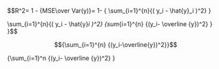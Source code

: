 $$R^2= 1 - {MSE\over Var(y)}= 1- { \sum_{i=1}^{n}{( y_i - \hat{y}_i )^2} }




\sum_{i=1}^{n}{( y_i - \hat{y}_i )^2} {sum_{i=1}^{n} {(y_i- \overline {y})^2} }  }$$

$${\sum_{i=1}^{n} {(y_i-\overline{y})^2}}$$


 {\sum_{i=1}^n {(y_i- \overline {y})^2} }


